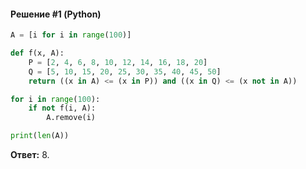 #### Решение #1 (Python)
```python
A = [i for i in range(100)]

def f(x, A):
	P = [2, 4, 6, 8, 10, 12, 14, 16, 18, 20]
	Q = [5, 10, 15, 20, 25, 30, 35, 40, 45, 50]
	return ((x in A) <= (x in P)) and ((x in Q) <= (x not in A))

for i in range(100):
	if not f(i, A):
		A.remove(i)

print(len(A))
```
**Ответ:** 8.
